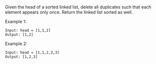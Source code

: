 Given the head of a sorted linked list, delete all duplicates such that each element appears only once. Return the linked list sorted as well.

 

Example 1:

    Input: head = [1,1,2]
    Output: [1,2]

Example 2:

    Input: head = [1,1,2,3,3]
    Output: [1,2,3]
